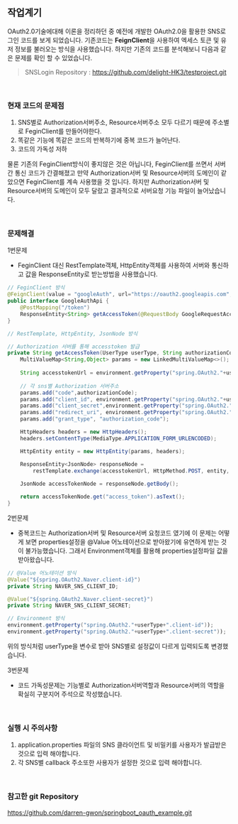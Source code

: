 ## 작업계기 
OAuth2.0기술에대해 이론을 정리하던 중 예전에 개발한 OAuth2.0을 활용한 SNS로그인 코드를 보게 되었습니다. 기존코드는 **FeignClient**을 사용하여 엑세스 토큰 및 유저 정보를 불러오는 방식을 사용했습니다.
하지만 기존의 코드를 분석해보니 다음과 같은 문제를 확인 할 수 있었습니다.
> SNSLogin Repository : https://github.com/delight-HK3/testproject.git

<br>

### 현재 코드의 문제점
1. SNS별로 Authorization서버주소, Resource서버주소 모두 다르기 때문에 주소별로 FeginClient를 만들어야한다.
2. 똑같은 기능에 똑같은 코드의 반복하기에 중복 코드가 늘어난다.
3. 코드의 가독성 저하

물론 기존의 FeginClient방식이 좋지않은 것은 아닙니다, FeginClient를 쓰면서 서버간 통신 코드가 간결해졌고 만약 Authorization서버 및 Resource서버의 도메인이 같았으면 FeginClient를 계속 사용했을 것 입니다. 하지만 Authorization서버 및 Resource서버의 도메인이 모두 달랐고 결과적으로 서버요청 기능 파일이 늘어났습니다.

<br>

### 문제해결
1번문제
- FeginClient 대신 RestTemplate객체, HttpEntity객체를 사용하여 서버와 통신하고 값을 ResponseEntity로 받는방법을 사용했습니다.
```java
// FeginClient 방식
@FeignClient(value = "googleAuth", url="https://oauth2.googleapis.com", configuration = {FeignConfiguration.class})
public interface GoogleAuthApi {
    @PostMapping("/token")
    ResponseEntity<String> getAccessToken(@RequestBody GoogleRequestAccessTokenDto requestDto);
}

// RestTemplate, HttpEntity, JsonNode 방식

// Authorization 서버를 통해 accesstoken 발급
private String getAccessToken(UserType userType, String authorizationCode){
    MultiValueMap<String,Object> params = new LinkedMultiValueMap<>();
    
    String accesstokenUrl = environment.getProperty("spring.OAuth2."+userType+".Authorization-url");
    
    // 각 sns별 Authorization 서버주소
    params.add("code",authorizationCode);
    params.add("client_id", environment.getProperty("spring.OAuth2."+userType+".client-id"));
    params.add("client_secret",environment.getProperty("spring.OAuth2."+userType+".client-secret"));
    params.add("redirect_uri", environment.getProperty("spring.OAuth2."+userType+".callback-url"));
    params.add("grant_type", "authorization_code"); 

    HttpHeaders headers = new HttpHeaders();
    headers.setContentType(MediaType.APPLICATION_FORM_URLENCODED);

    HttpEntity entity = new HttpEntity(params, headers);

    ResponseEntity<JsonNode> responseNode = 
        restTemplate.exchange(accesstokenUrl, HttpMethod.POST, entity, JsonNode.class);
        
    JsonNode accessTokenNode = responseNode.getBody();

    return accessTokenNode.get("access_token").asText();
}
```

2번문제
- 중복코드는 Authorization서버 및 Resource서버 요청코드 였기에 이 문제는 어떻게 보면 properties설정을 @Value 어노테이션으로 받아왔기에 유연하게 받는 것이 불가능했습니다. 그래서 Environment객체를 활용해 properties설정파일 값을 받아왔습니다.

```java
// @Value 어노테이션 방식
@Value("${spring.OAuth2.Naver.client-id}")
private String NAVER_SNS_CLIENT_ID;

@Value("${spring.OAuth2.Naver.client-secret}")
private String NAVER_SNS_CLIENT_SECRET;

// Environment 방식
environment.getProperty("spring.OAuth2."+userType+".client-id"));
environment.getProperty("spring.OAuth2."+userType+".client-secret"));
```
위의 방식처럼 userType을 변수로 받아 SNS별로 설정값이 다르게 입력되도록 변경했습니다. 

3번문제
- 코드 가독성문제는 기능별로 Authorization서버역할과 Resource서버의 역할을 확실히 구분지어 주석으로 작성했습니다.

<br>

### 실행 시 주의사항
1. application.properties 파일의 SNS 클라이언트 및 비밀키를 사용자가 발급받은 것으로 입력 해야합니다.
2. 각 SNS별 callback 주소또한 사용자가 설정한 것으로 입력 해야합니다.
<br>

### 참고한 git Repository
https://github.com/darren-gwon/springboot_oauth_example.git

